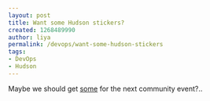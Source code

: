 ```yaml
---
layout: post
title: Want some Hudson stickers?
created: 1268489990
author: liya
permalink: /devops/want-some-hudson-stickers
tags:
- DevOps
- Hudson
---
```

<p>Maybe we should get <a href="http://blog.hudson-ci.org/content/want-some-hudson-stickers">some</a> for the next community event?.. <img src="/sites/all/modules/fckeditor/fckeditor/editor/images/smiley/msn/shades_smile.gif" alt="" /></p>
<p>&nbsp;</p>
